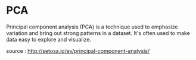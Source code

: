 # PCA

Principal component analysis (PCA) is a technique used to emphasize variation
and bring out strong patterns in a dataset. It's often used to make data easy
to explore and visualize.

source : http://setosa.io/ev/principal-component-analysis/

